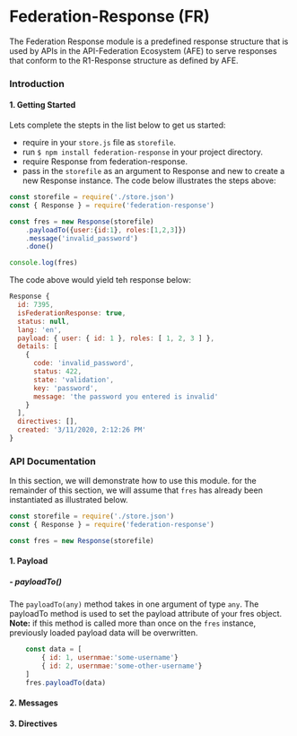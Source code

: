 # Federation-Response (FR)
The Federation Response module is a predefined response structure that is used by APIs in the API-Federation Ecosystem (AFE) to serve responses that conform to the R1-Response structure as defined by AFE.
### Introduction

#### 1. Getting Started
Lets complete the stepts in the list below to get us started:
- require in your <code>store.js</code> file as <code>storefile</code>.
- run <code>$ npm install federation-response</code> in your project directory.
- require Response from federation-response.
- pass in the <code>storefile</code> as an argument to Response and new to create a new Response instance.
The code below illustrates the steps above:
```js
const storefile = require('./store.json')
const { Response } = require('federation-response')

const fres = new Response(storefile)
    .payloadTo({user:{id:1}, roles:[1,2,3]})
    .message('invalid_password')
    .done()

console.log(fres)
```
The code above would yield teh response below:
```js
Response {
  id: 7395,
  isFederationResponse: true,
  status: null,
  lang: 'en',
  payload: { user: { id: 1 }, roles: [ 1, 2, 3 ] },
  details: [
    {
      code: 'invalid_password',
      status: 422,
      state: 'validation',
      key: 'password',
      message: 'the password you entered is invalid'
    }
  ],
  directives: [],
  created: '3/11/2020, 2:12:26 PM'
}
```
### API Documentation
In this section, we will demonstrate how to use this module. for the remainder of this section, we will assume that <code>fres</code> has already been instantiated as illustrated below.
```js
const storefile = require('./store.json')
const { Response } = require('federation-response')

const fres = new Response(storefile)
```
#### 1. Payload

#####  - payloadTo()

The <code>payloadTo(any)</code> method takes in one argument of type <code>any</code>. The payloadTo method is used to set the payload attribute of your fres object. **Note:** if this method is called more than once on the <code>fres</code> instance, previously loaded payload data will be overwritten.
```js
    const data = [
        { id: 1, usernmae:'some-username'}
        { id: 2, usernmae:'some-other-username'}
    ]
    fres.payloadTo(data) 
```

#### 2. Messages 
#### 3. Directives  
